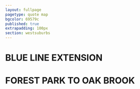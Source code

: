 ```yaml
---
layout: fullpage
pagetype: quote map
bgcolor: 69579c
published: true
extrapadding: 100px
section: westsuburbs
---
```


<div id="bluewest" class="mapstage"></div>
<div class="mapstage"></div>

# BLUE LINE EXTENSION
# FOREST PARK TO OAK BROOK